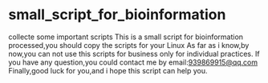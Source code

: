 # small_script_for_bioinformation
collecte some important scripts
This is a small script for bioinformation processed,you should copy the scripts for your Linux
As far as i know,by now,you can not use this scripts for business only for individual practices.
If you have any question,you could contact me by email:939869915@qq.com
Finally,good luck for you,and i hope this script can help you.
